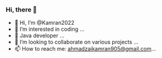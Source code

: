### Hi, there 👋

- 👋 Hi, I’m @Kamran2022
- 👀 I’m interested in coding ...
- 🌱 Java developer ...
- 💞️ I’m looking to collaborate on various projects ...
- 📫 How to reach me: ahmadzaikamran905@gmail.com...

<!---
Kamran2022/Kamran2022 is a ✨ special ✨ repository because its `README.md` (this file) appears on your GitHub profile.
You can click the Preview link to take a look at your changes.
--->
